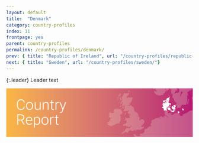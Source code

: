 ```yaml
---
layout: default
title:  "Denmark"
category: country-profiles
index: 11
frontpage: yes
parent: country-profiles
permalink: /country-profiles/denmark/
prev: { title: "Republic of Ireland", url: "/country-profiles/republic-of-ireland/"}
next: { title: "Sweden", url: "/country-profiles/sweden/"}
---
```


{:.leader}
Leader text

![An image of Denmark outlined on a map](/assets/images/country_maps/12-Denmark.png)
